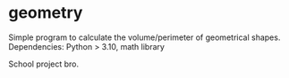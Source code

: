 # geometry
Simple program to calculate the volume/perimeter of geometrical shapes.
Dependencies: Python > 3.10, math library

School project bro.

